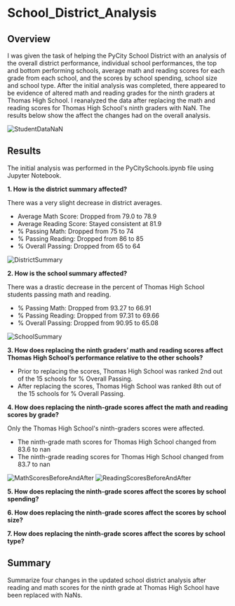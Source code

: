 # School_District_Analysis

## Overview
I was given the task of helping the PyCity School District with an analysis of the overall district performance, individual school performances, the top and bottom performing schools, average math and reading scores for each grade from each school, and the scores by school spending, school size and school type. After the initial analysis was completed, there appeared to be evidence of altered math and reading grades for the ninth graders at Thomas High School. I reanalyzed the data after replacing the math and reading scores for Thomas High School's ninth graders with NaN. The results below show the affect the changes had on the overall analysis.

![StudentDataNaN](https://user-images.githubusercontent.com/60076980/150691125-823f2baf-5f6b-45f6-b91b-436f6e53b741.png)

## Results
The initial analysis was performed in the PyCitySchools.ipynb file using Jupyter Notebook.

**1. How is the district summary affected?**

There was a very slight decrease in district averages.
  - Average Math Score: Dropped from 79.0 to 78.9
  - Average Reading Score: Stayed consistent at 81.9
  - % Passing Math: Dropped from 75 to 74
  - % Passing Reading: Dropped from 86 to 85
  - % Overall Passing: Dropped from 65 to 64

![DistrictSummary](https://user-images.githubusercontent.com/60076980/150691135-370a8fee-08a6-4736-a8f6-d6bf4b15954b.png)

**2. How is the school summary affected?**

There was a drastic decrease in the percent of Thomas High School students passing math and reading.
  - % Passing Math: Dropped from 93.27 to 66.91
  - % Passing Reading: Dropped from 97.31 to 69.66
  - % Overall Passing: Dropped from 90.95 to 65.08
  
![SchoolSummary](https://user-images.githubusercontent.com/60076980/150691140-83718d8d-239d-4c22-abba-6fcb094ab381.png)

**3. How does replacing the ninth graders’ math and reading scores affect Thomas High School’s performance relative to the other schools?**

  - Prior to replacing the scores, Thomas High School was ranked 2nd out of the 15 schools for % Overall Passing. 
  - After replacing the scores, Thomas High School was ranked 8th out of the 15 schools for % Overall Passing.

**4. How does replacing the ninth-grade scores affect the math and reading scores by grade?**

Only the Thomas High School's ninth-graders scores were affected.

  - The ninth-grade math scores for Thomas High School changed from 83.6 to nan
  - The ninth-grade reading scores for Thomas High School changed from 83.7 to nan

![MathScoresBeforeAndAfter](https://user-images.githubusercontent.com/60076980/150696185-f8d2cbb4-afed-47a9-9938-ebf5d0850416.png)
![ReadingScoresBeforeAndAfter](https://user-images.githubusercontent.com/60076980/150696188-b637736c-fb79-497c-a9d2-774e72c49715.png)

**5. How does replacing the ninth-grade scores affect the scores by school spending?**

**6. How does replacing the ninth-grade scores affect the scores by school size?**

**7. How does replacing the ninth-grade scores affect the scores by school type?**








## Summary
Summarize four changes in the updated school district analysis after reading and math scores for the ninth grade at Thomas High School have been replaced with NaNs.

